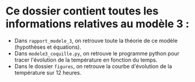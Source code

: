 # Ce dossier contient toutes les informations relatives au modèle 3 :

 - Dans `rapport_modele_3`, on retrouve toute la théorie de ce modèle (hypothèses et équations).
 - Dans `modele3_coquille.py`, on retrouve le programme python pour tracer l'évolution de la température en fonction du temps.
 - Dans le dossier `figures`, on retrouve  la courbe d'évolution de la température sur 12 heures.
